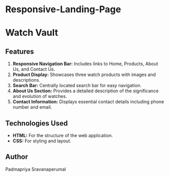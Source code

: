 # Responsive-Landing-Page
# Watch Vault

## Features

1. **Responsive Navigation Bar:** Includes links to Home, Products, About Us, and Contact Us.
2. **Product Display:** Showcases three watch products with images and descriptions.
3. **Search Bar:** Centrally located search bar for easy navigation.
4. **About Us Section:** Provides a detailed description of the significance and evolution of watches.
5. **Contact Information:** Displays essential contact details including phone number and email.

## Technologies Used

- **HTML:** For the structure of the web application.
- **CSS:** For styling and layout.

## Author

Padmapriya Sravanaperumal
